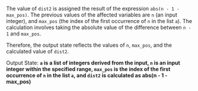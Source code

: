 The value of `dist2` is assigned the result of the expression `abs(n - 1 - max_pos)`. The previous values of the affected variables are `n` (an input integer), and `max_pos` (the index of the first occurrence of `n` in the list `a`). The calculation involves taking the absolute value of the difference between `n - 1` and `max_pos`.

Therefore, the output state reflects the values of `n`, `max_pos`, and the calculated value of `dist2`.

Output State: **`a` is a list of integers derived from the input, `n` is an input integer within the specified range, `max_pos` is the index of the first occurrence of `n` in the list `a`, and `dist2` is calculated as abs(n - 1 - max_pos)**